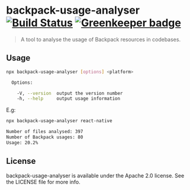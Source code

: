 # backpack-usage-analyser [![Build Status](https://travis-ci.org/Skyscanner/backpack-usage-analyser.svg?branch=master)](https://travis-ci.org/Skyscanner/backpack-usage-analyser) [![Greenkeeper badge](https://badges.greenkeeper.io/Skyscanner/backpack-usage-analyser.svg)](https://greenkeeper.io/)

> A tool to analyse the usage of Backpack resources in codebases.

## Usage

```sh
npx backpack-usage-analyser [options] <platform>

  Options:

    -V, --version  output the version number
    -h, --help     output usage information
```

E.g:

```sh
npx backpack-usage-analyser react-native

Number of files analysed: 397
Number of Backpack usages: 80
Usage: 20.2%
```

## License

backpack-usage-analyser is available under the Apache 2.0 license. See the LICENSE file for more info.
